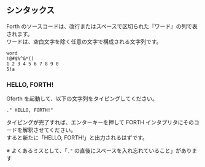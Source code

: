 ## シンタックス

Forth のソースコードは、改行またはスペースで区切られた『ワード』の列で表されます。  
ワードは、空白文字を除く任意の文字で構成される文字列です。

```
word
!@#$%^&*()
1 2 3 4 5 6 7 8 9 0
5!a
```

### HELLO, FORTH!

Gforth を起動して、以下の文字列をタイピングしてください。

```forth
." HELLO, FORTH!"
```

タイピングが完了すれば、エンターキーを押して FORTH インタプリタにそのコードを解釈させてください。  
すると新たに「HELLO, FORTH!」と出力されるはずです。

※ よくあるミスとして、「``."`` の直後にスペースを入れ忘れていること」があります
